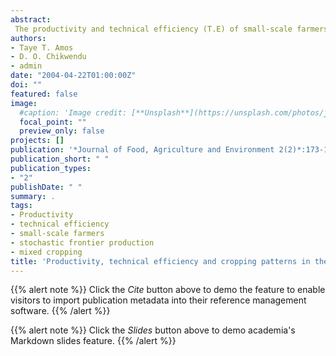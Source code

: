 ```yaml
---
abstract:
 The productivity and technical efficiency (T.E) of small-scale farmers in Nigeria were studied using the stochastic frontier production function analysis. Primary data was collected using multi-stage sampling techniques, from some villages in Niger State, Nigeria. Results showed that farmers were in the rational stage of production (stage II) as depicted by the returns to scale (RTS) of 0.27. The technical efficiency of the sole maize farmers was lower (0.5266) compared to that of the mixed (yam/maize) cropping farmers (0.7172). A mean efficiency of 0.622 was observed for all farmers. Over 50% of the mixed crop farmers had T.E. exceeding 0.70 as compared to 100% sole farmers who had less than 0.60. The study further showed that years of schooling, farming experience and cropping pattern positively affected T.E while increase in the age led to decrease in T.E.
authors:
- Taye T. Amos
- D. O. Chikwendu
- admin
date: "2004-04-22T01:00:00Z"
doi: ""
featured: false
image:
  #caption: 'Image credit: [**Unsplash**](https://unsplash.com/photos/jdD8gXaTZsc)'
  focal_point: ""
  preview_only: false
projects: []
publication: '*Journal of Food, Agriculture and Environment 2(2)*:173-176'
publication_short: " "
publication_types:
- "2"
publishDate: " "
summary: .
tags:
- Productivity
- technical efficiency
- small-scale farmers
- stochastic frontier production
- mixed cropping
title: 'Productivity, technical efficiency and cropping patterns in the savanna zone of Nigeria'
---
```

{{% alert note %}}
Click the *Cite* button above to demo the feature to enable visitors to import publication metadata into their reference management software.
{{% /alert %}}

{{% alert note %}}
Click the *Slides* button above to demo academia's Markdown slides feature.
{{% /alert %}}
